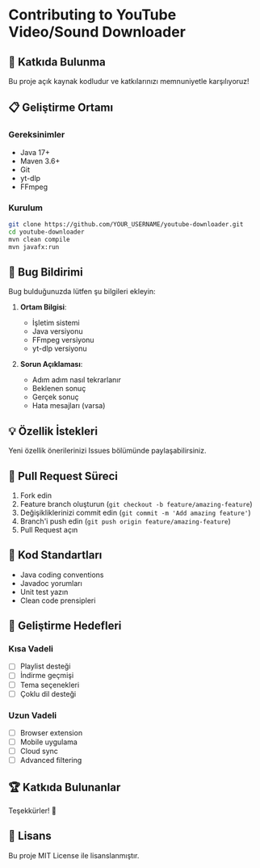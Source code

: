 # Contributing to YouTube Video/Sound Downloader

## 🤝 Katkıda Bulunma

Bu proje açık kaynak kodludur ve katkılarınızı memnuniyetle karşılıyoruz!

## 📋 Geliştirme Ortamı

### Gereksinimler
- Java 17+
- Maven 3.6+
- Git
- yt-dlp
- FFmpeg

### Kurulum
```bash
git clone https://github.com/YOUR_USERNAME/youtube-downloader.git
cd youtube-downloader
mvn clean compile
mvn javafx:run
```

## 🐛 Bug Bildirimi

Bug bulduğunuzda lütfen şu bilgileri ekleyin:

1. **Ortam Bilgisi**:
   - İşletim sistemi
   - Java versiyonu
   - FFmpeg versiyonu
   - yt-dlp versiyonu

2. **Sorun Açıklaması**:
   - Adım adım nasıl tekrarlanır
   - Beklenen sonuç
   - Gerçek sonuç
   - Hata mesajları (varsa)

## 💡 Özellik İstekleri

Yeni özellik önerilerinizi Issues bölümünde paylaşabilirsiniz.

## 🔧 Pull Request Süreci

1. Fork edin
2. Feature branch oluşturun (`git checkout -b feature/amazing-feature`)
3. Değişikliklerinizi commit edin (`git commit -m 'Add amazing feature'`)
4. Branch'i push edin (`git push origin feature/amazing-feature`)
5. Pull Request açın

## 📝 Kod Standartları

- Java coding conventions
- Javadoc yorumları
- Unit test yazın
- Clean code prensipleri

## 🎯 Geliştirme Hedefleri

### Kısa Vadeli
- [ ] Playlist desteği
- [ ] İndirme geçmişi
- [ ] Tema seçenekleri
- [ ] Çoklu dil desteği

### Uzun Vadeli
- [ ] Browser extension
- [ ] Mobile uygulama
- [ ] Cloud sync
- [ ] Advanced filtering

## 🏆 Katkıda Bulunanlar

Teşekkürler! 🙏

## 📄 Lisans

Bu proje MIT License ile lisanslanmıştır.
